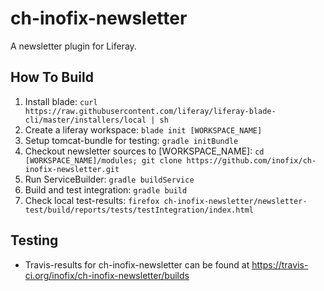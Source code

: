 # ch-inofix-newsletter
A newsletter plugin for Liferay.

## How To Build
1. Install blade: `curl https://raw.githubusercontent.com/liferay/liferay-blade-cli/master/installers/local | sh`
1. Create a liferay workspace: `blade init [WORKSPACE_NAME]`
1. Setup tomcat-bundle for testing: `gradle initBundle`
1. Checkout newsletter sources to [WORKSPACE_NAME]: `cd [WORKSPACE_NAME]/modules; git clone https://github.com/inofix/ch-inofix-newsletter.git`
1. Run ServiceBuilder: `gradle buildService`
1. Build and test integration: `gradle build`
1. Check local test-results: `firefox ch-inofix-newsletter/newsletter-test/build/reports/tests/testIntegration/index.html`

## Testing
* Travis-results for ch-inofix-newsletter can be found at https://travis-ci.org/inofix/ch-inofix-newsletter/builds
